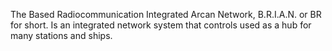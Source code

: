 The Based Radiocommunication Integrated Arcan Network, B.R.I.A.N. or BR for short. Is an integrated network system that controls used as a hub for many stations and ships.